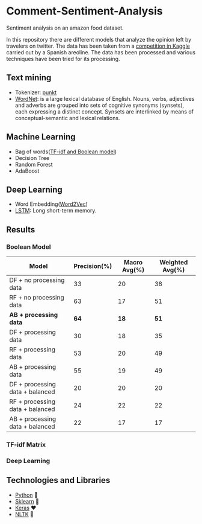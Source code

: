 # Comment-Sentiment-Analysis
Sentiment analysis on an amazon food dataset.

In this repository there are different models that analyze the opinion left by travelers on twitter. The data has been taken from a [competition in Kaggle](https://www.kaggle.com/c/spanish-arilines-tweets-sentiment-analysis/overview) carried out by a Spanish areoline. The data has been processed and various techniques have been tried for its processing.

## Text mining

- Tokenizer: [punkt](https://www.nltk.org/_modules/nltk/tokenize/punkt.html)
- [WordNet](https://wordnet.princeton.edu/): is a large lexical database of English. Nouns, verbs, adjectives and adverbs are grouped into sets of cognitive synonyms (synsets), each expressing a distinct concept. Synsets are interlinked by means of conceptual-semantic and lexical relations.

## Machine Learning

- Bag of words([TF-idf and Boolean model](https://en.wikipedia.org/wiki/Bag-of-words_model))
- Decision Tree
- Random Forest
- AdaBoost


## Deep Learning

- Word Embedding([Word2Vec](https://en.wikipedia.org/wiki/Word2vec))
- [LSTM](https://en.wikipedia.org/wiki/Long_short-term_memory): Long short-term memory.

## Results

### Boolean Model

| Model                           | Precision(%) | Macro Avg(%) | Weighted Avg(%) |
|---------------------------------|--------------|--------------|-----------------|
| DF + no processing data         |      33      |      20      |        38       |
| RF + no processing data         |      63      |      17      |        51       |
| **AB + processing data**           |      **64**      |      **18**      |        **51**       |
| DF + processing data            |      30      |      18      |        35       |
| RF + processing data            |      53      |      20      |        49       |
| AB + processing data            |      55      |      19      |        49       |
| DF + processing data + balanced |      20      |      20      |        20       |
| RF + processing data + balanced |      24      |      22      |        22       |
| AB + processing data + balanced |      22      |      17      |        17       |

### TF-idf Matrix

### Deep Learning


## Technologies and Libraries

- [Python](https://www.python.org/) 🐍
- [Sklearn](https://scikit-learn.org/stable/) 🧮
- [Keras](https://keras.io/) ❤️
- [NLTK](https://www.nltk.org/) 📝
